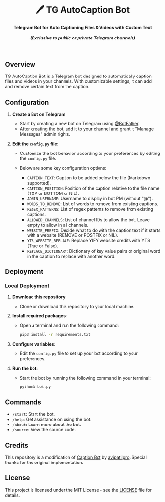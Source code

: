 <h1 align='center'>🖊️ TG AutoCaption Bot </h1>

<h4 align='center'>
    Telegram Bot for Auto Captioning Files & Videos with Custom Text<br><br>
    <i>(Exclusive to public or private Telegram channels)</i> 
</h4><br>

## Overview

TG AutoCaption Bot is a Telegram bot designed to automatically caption files and videos in your channels. With customizable settings, it can add and remove certain text from the caption.

## Configuration

1. **Create a Bot on Telegram:**
   - Start by creating a new bot on Telegram using [@BotFather](https://t.me/BotFather).
   - After creating the bot, add it to your channel and grant it "Manage Messages" admin rights.

2. **Edit the `config.py` file:**
   - Customize the bot behavior according to your preferences by editing the `config.py` file.
   - Below are some key configuration options:

     - `CAPTION_TEXT`: Caption to be added below the file (Markdown supported).
     - `CAPTION_POSITION`: Position of the caption relative to the file name (TOP or BOTTOM or NIL).
     - `ADMIN_USERNAME`: Username to display in bot PM (without "@").
     - `WORDS_TO_REMOVE`: List of words to remove from existing captions.
     - `REGEX_PATTERNS`: List of regex patterns to remove from existing captions.
     - `ALLOWED_CHANNELS`: List of channel IDs to allow the bot. Leave empty to allow in all channels.
     - `WEBSITE_PREFIX`: Decide what to do with the caption text if it starts with a website (REMOVE or POSTFIX or NIL).
     - `YTS_WEBSITE_REPLACE`: Replace YIFY website credits with YTS (True or False).
     - `REPLACE_DICTIONARY`: Dictionary of key value pairs of original word in the caption to replace with another word.

## Deployment

### Local Deployment

1. **Download this repository:**
   - Clone or download this repository to your local machine.

2. **Install required packages:**
   - Open a terminal and run the following command:
     ```bash
     pip3 install -r requirements.txt
     ```

3. **Configure variables:**
   - Edit the `config.py` file to set up your bot according to your preferences.

4. **Run the bot:**
   - Start the bot by running the following command in your terminal:
     ```bash
     python3 bot.py
     ```

## Commands

- `/start`: Start the bot.
- `/help`: Get assistance on using the bot.
- `/about`: Learn more about the bot.
- `/source`: View the source code.

## Credits

This repository is a modification of [Caption Bot](https://github.com/avipatilpro/Caption-Bot) by [avipatilpro](https://github.com/avipatilpro). Special thanks for the original implementation.

## License

This project is licensed under the MIT License - see the [LICENSE](LICENSE) file for details.
